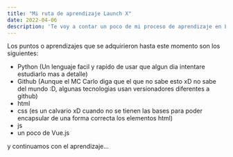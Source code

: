 ```yaml
---
title: "Mi ruta de aprendizaje Launch X"
date: 2022-04-06
description: 'Te voy a contar un poco de mi proceso de aprendizaje en Launch X de Inovacción Virtual'
---
```


Los puntos o aprendizajes que se adquirieron hasta este momento son los siguientes:
- Python (Un lenguaje facil y rapido de usar que algun dia intentare estudiarlo mas a detalle)
- Github (Aunque el MC Carlo diga que el que no sabe esto xD no sabe del mundo :D, algunas tecnologias usan versionadores diferentes a github)
- html
- css (es un calvario xD cuando no se tienen las bases para poder encapsular de una forma correcta los elementos html)
- js 
- un poco de Vue.js

y continuamos con el aprendizaje...

